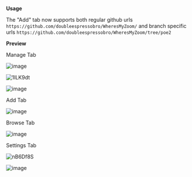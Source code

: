 **Usage**

The "Add" tab now supports both regular github urls `https://github.com/doubleespressobro/WheresMyZoom/` and branch specific urls `https://github.com/doubleespressobro/WheresMyZoom/tree/poe2`

**Preview**

Manage Tab

![image](https://github.com/user-attachments/assets/cb08e596-0adc-4860-8575-67deab11e7f6)

![1ILK9dt](https://github.com/user-attachments/assets/6cb0d2c7-45bc-4d8d-9ce0-6d85e26e4924)

![image](https://github.com/user-attachments/assets/dcb038f7-d14d-4fdb-8394-d8a3c6441626)

Add Tab

![image](https://github.com/user-attachments/assets/98cea130-5dd2-47c5-96e0-d490ecd436ce)

Browse Tab

![image](https://github.com/user-attachments/assets/df88735b-94f6-4a1a-a00c-04a8b32b7a77)

Settings Tab

![nB6Df8S](https://github.com/user-attachments/assets/f6e721be-7ac6-4712-9f7c-d569ea03d21e)

![image](https://github.com/user-attachments/assets/8a19a0ff-2d4a-4dbc-8a52-6d219832a9f8)
